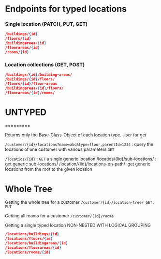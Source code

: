 # Endpoints for typed locations

### Single location (PATCH, PUT, GET)

```json
/buildings/{id}
/floors/{id}
/buildingareas/{id}
/floorareas/{id}
/rooms/{id}
```
### Location collections (GET, POST)

```json
/buildings/{id}/building-areas/
/buildings/{id}/floors/
/floors/{id}/floor-areas
/buildingareas/{id}/floors/
/floorareas/{id}/rooms/
```

# UNTYPED
=========

Returns  only the Base-Class-Object of each location type. User for get

`/customer/{id}/locations?name=abc&type=floor,parentId=1234` : query the locations of one customer with various parameters `GET`

`/locatios/{id}` : `GET` a single generic location
/locatios/{lid}/sub-locations/ : get generic sub-locations/
/location/{lid}/locations-on-path/ :get generic locations from the root to the given location



Whole Tree
==========
Getting the whole tree for a customer
`/customer/{id}/location-tree/ GET, PUT`

Getting all rooms for a customer
`/customer/{id}/rooms`


Getting  a single typed location NON-NESTED WITH LOGICAL GROUPING
```json
/locations/buildings/{id}
/locations/floors/{id}
/locations/buildingareas/{id}
/locations/floorareas/{id}
/locations/rooms/{id}
```
